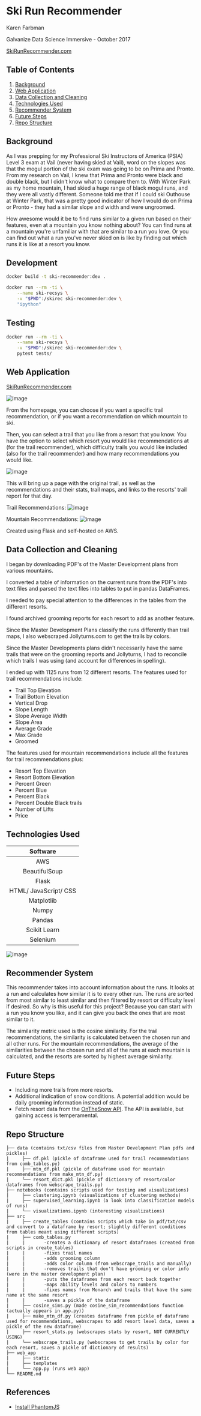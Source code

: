 # Ski Run Recommender

Karen Farbman

Galvanize Data Science Immersive - October 2017

[SkiRunRecommender.com](http://www.skirunrecommender.com)

## Table of Contents
1. [Background](#background)
2. [Web Application](#web-application)
3. [Data Collection and Cleaning](#data-collection-and-cleaning)
4. [Technologies Used](#technologies-used)
5. [Recommender System](#recommender-system)
6. [Future Steps](#future-steps)
7. [Repo Structure](#repo-structure)

## Background

As I was prepping for my Professional Ski Instructors of America (PSIA) Level 3 exam at Vail (never having skied at Vail), word on the slopes was that the mogul portion of the ski exam was going to be on Prima and Pronto. From my research on Vail, I knew that Prima and Pronto were black and double black, but I didn't know what to compare them to. With Winter Park as my home mountain, I had skied a huge range of black mogul runs, and they were all vastly different. Someone told me that if I could ski Outhouse at Winter Park, that was a pretty good indicator of how I would do on Prima or Pronto - they had a similar slope and width and were ungroomed. 

How awesome would it be to find runs similar to a given run based on their features, even at a mountain you know nothing about? You can find runs at a mountain you're unfamiliar with that are similar to a run you love. Or you can find out what a run you've never skied on is like by finding out which runs it is like at a resort you know.

## Development

```bash
docker build -t ski-recommender:dev .

docker run --rm -ti \
    --name ski-recsys \
    -v "$PWD":/skirec ski-recommender:dev \
    "ipython"
```

## Testing

```bash
docker run --rm -ti \
    --name ski-recsys \
    -v "$PWD":/skirec ski-recommender:dev \
    pytest tests/
```
## Web Application 

[SkiRunRecommender.com](http://www.skirunrecommender.com)

![image](web_app/static/images/home2.png)

From the homepage, you can choose if you want a specific trail recommendation, or if you want a recommendation on which mountain to ski.

Then, you can select a trail that you like from a resort that you know. You have the option to select which resort you would like recommendations at (for the trail recommender), which difficulty trails you would like included (also for the trail recommender) and how many recommendations you would like.

![image](web_app/static/images/trail_page2.png)

This will bring up a page with the original trail, as well as the recommendations and their stats, trail maps, and links to the resorts' trail report for that day.

Trail Recommendations:
![image](web_app/static/images/recommendations_page2.png)

Mountain Recommendations:
![image](web_app/static/images/mtn_rec_page2.png)

Created using Flask and self-hosted on AWS.

## Data Collection and Cleaning

I began by downloading PDF's of the Master Development plans from various mountains.

I converted a table of information on the current runs from the PDF's into text files and parsed the text files into tables to put in pandas DataFrames.

I needed to pay special attention to the differences in the tables from the different resorts.

I found archived grooming reports for each resort to add as another feature.

Since the Master Development Plans classify the runs differently than trail maps, I also webscraped Jollyturns.com to get the trails by colors.

Since the Master Developments plans didn't necessarily have the same trails that were on the grooming reports and Jollyturns, I had to reconcile which trails I was using (and account for differences in spelling).

I ended up with 1125 runs from 12 different resorts. The features used for trail recommendations include:
* Trail Top Elevation
* Trail Bottom Elevation
* Vertical Drop
* Slope Length
* Slope Average Width
* Slope Area
* Average Grade
* Max Grade
* Groomed

The features used for mountain recommendations include all the features for trail recommendations plus:
* Resort Top Elevation
* Resort Bottom Elevation
* Percent Green
* Percent Blue
* Percent Black
* Percent Double Black trails
* Number of Lifts
* Price

## Technologies Used

|Software|
|:----:|
|AWS|
|BeautifulSoup|
|Flask|
|HTML/ JavaScript/ CSS|
|Matplotlib|
|Numpy|
|Pandas|
|Scikit Learn|
|Selenium|

![image](web_app/static/images/for-karen.png)

## Recommender System

This recommender takes into account information about the runs. It looks at a run and calculates how similar it is to every other run. The runs are sorted from most similar to least similar and then filtered by resort or difficulty level if desired. So why is this useful for this project? Because you can start with a run you know you like, and it can give you back the ones that are most similar to it.

The similarity metric used is the cosine similarity. For the trail recommendations, the similarity is calculated between the chosen run and all other runs. For the mountain recommendations, the average of the similarities between the chosen run and all of the runs at each mountain is calculated, and the resorts are sorted by highest average similarity.

## Future Steps

* Including more trails from more resorts.
* Additional indication of snow conditions. A potential addition would be daily grooming information instead of static.
* Fetch resort data from the [OnTheSnow API](). The API is available, but gaining access is temperamental. 

## Repo Structure

```
├── data (contains txt/csv files from Master Development Plan pdfs and pickles)
|     ├── df.pkl (pickle of dataframe used for trail recommendations from comb_tables.py)
|     ├── mtn_df.pkl (pickle of dataframe used for mountain recommendations from make_mtn_df.py)
|     └── resort_dict.pkl (pickle of dictionary of resort/color dataframes from webscrape_trails.py)
├── notebooks (contains scripts used for testing and visualizations)
|     ├── clustering.ipynb (visualizations of clustering methods)
|     ├── supervised_learning.ipynb (a look into classification models of runs)
|     └── visualizations.ipynb (interesting visualizations)
├── src
|     ├── create_tables (contains scripts which take in pdf/txt/csv and convert to a dataframe by resort; slightly different conditions from tables meant using different scripts)
|     ├── comb_tables.py
|     |       -creates a dictionary of resort dataframes (created from scripts in create_tables)
|     |       -fixes trail names
|     |       -adds grooming column
|     |       -adds color column (from webscrape_trails and manually)
|     |       -removes trails that don't have grooming or color info (were in the master development plan)
|     |       -puts the dataframes from each resort back together
|     |       -maps ability levels and colors to numbers
|     |       -fixes names from Monarch and trails that have the same name at the same resort
|     |       -saves a pickle of the dataframe
|     ├── cosine_sims.py (made cosine_sim_recommendations function (actually appears in app.py))
|     ├── make_mtn_df.py (creates dataframe from pickle of dataframe used for recommendations, webscrapes to add resort level data, saves a pickle of the new dataframe)
|     ├── resort_stats.py (webscrapes stats by resort, NOT CURRENTLY USING)
|     └── webscrape_trails.py (webscrapes to get trails by color for each resort, saves a pickle of dictionary of results)
├── web_app
|     ├── static
|     ├── templates
|     └── app.py (runs web app)
└── README.md
```

## References

* [Install PhantomJS](https://www.vultr.com/docs/how-to-install-phantomjs-on-ubuntu-16-04)